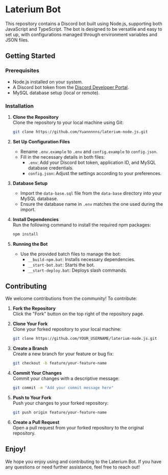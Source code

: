 # Laterium Bot

This repository contains a Discord bot built using Node.js, supporting both JavaScript and TypeScript. The bot is designed to be versatile and easy to set up, with configurations managed through environment variables and JSON files.

## Getting Started

### Prerequisites

- Node.js installed on your system.
- A Discord bot token from the [Discord Developer Portal](https://discord.com/developers/applications).
- MySQL database setup (local or remote).

### Installation

1. **Clone the Repository**  
   Clone the repository to your local machine using Git:
   ```bash
   git clone https://github.com/Yuannnnns/laterium-node.js.git
   ```

2. **Set Up Configuration Files**  
   - Rename `.env.example` to `.env` and `config.example` to `config.json`.
   - Fill in the necessary details in both files:
     - `.env`: Add your Discord bot token, application ID, and MySQL database credentials.
     - `config.json`: Adjust the settings according to your preferences.

3. **Database Setup**  
   - Import the `data-base.sql` file from the `data-base` directory into your MySQL database.
   - Ensure the database name in `.env` matches the one used during the import.

4. **Install Dependencies**  
   Run the following command to install the required npm packages:
   ```bash
   npm install
   ```

5. **Running the Bot**  
   - Use the provided batch files to manage the bot:
     - `__build-npm.bat`: Installs necessary dependencies.
     - `__start-bot.bat`: Starts the bot.
     - `__start-deploy.bat`: Deploys slash commands.

## Contributing

We welcome contributions from the community! To contribute:

1. **Fork the Repository**  
   Click the "Fork" button on the top right of the repository page.

2. **Clone Your Fork**  
   Clone your forked repository to your local machine:
   ```bash
   git clone https://github.com/YOUR_USERNAME/laterium-node.js.git
   ```

3. **Create a Branch**  
   Create a new branch for your feature or bug fix:
   ```bash
   git checkout -b feature/your-feature-name
   ```

4. **Commit Your Changes**  
   Commit your changes with a descriptive message:
   ```bash
   git commit -m "Add your commit message here"
   ```

5. **Push to Your Fork**  
   Push your changes to your forked repository:
   ```bash
   git push origin feature/your-feature-name
   ```

6. **Create a Pull Request**  
   Open a pull request from your forked repository to the original repository.

## Enjoy!

We hope you enjoy using and contributing to the Laterium Bot. If you have any questions or need further assistance, feel free to reach out!
